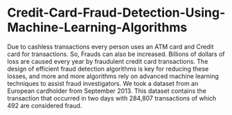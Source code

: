 # Credit-Card-Fraud-Detection-Using-Machine-Learning-Algorithms
 Due to cashless transactions every person uses an ATM card and
Credit card for transactions. So, Frauds can also be increased.
Billions of dollars of loss are caused every year by fraudulent credit
card transactions. The design of efficient fraud detection algorithms is
key for reducing these losses, and more and more algorithms rely on
advanced machine learning techniques to assist fraud investigators.
We took a dataset from an European cardholder from September
2013. This dataset contains the transaction that occurred in two days
with 284,807 transactions of which 492 are considered fraud.
